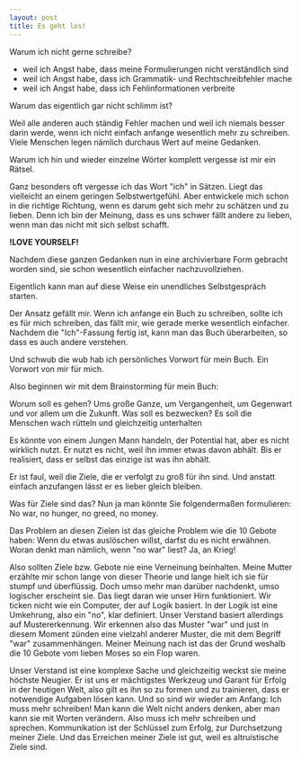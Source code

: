 ```yaml
---
layout: post
title: Es geht los!
---
```


Warum ich nicht gerne schreibe?

- weil ich Angst habe, dass meine Formulierungen nicht verständlich sind
- weil ich Angst habe, dass ich Grammatik- und Rechtschreibfehler mache
- weil ich Angst habe, dass ich Fehlinformationen verbreite

Warum das eigentlich gar nicht schlimm ist?

Weil alle anderen auch ständig Fehler machen und weil ich niemals besser darin werde, wenn ich nicht einfach anfange wesentlich mehr zu schreiben. Viele Menschen
legen nämlich durchaus Wert auf meine Gedanken.

Warum ich hin und wieder einzelne Wörter komplett vergesse ist mir ein Rätsel.

Ganz besonders oft vergesse ich das Wort "ich" in Sätzen. Liegt das vielleicht an einem
geringen Selbstwertgefühl. Aber entwickele mich schon in die richtige Richtung, wenn es darum geht sich
mehr zu schätzen und zu lieben. Denn ich bin der Meinung, dass es uns schwer fällt andere zu lieben, wenn man das nicht mit sich selbst schafft.

**!LOVE YOURSELF!**

Nachdem diese ganzen Gedanken nun in eine archivierbare Form gebracht worden sind,
sie schon wesentlich einfacher nachzuvollziehen.

Eigentlich kann man auf diese Weise ein unendliches Selbstgespräch starten.

Der Ansatz gefällt mir. Wenn ich anfange ein Buch zu schreiben, sollte ich es für
mich schreiben, das fällt mir, wie gerade merke wesentlich einfacher. Nachdem die
"Ich"-Fassung fertig ist, kann man das Buch überarbeiten, so dass es auch andere
verstehen.

Und schwub die wub hab ich persönliches Vorwort für mein Buch. Ein Vorwort
von mir für mich.

Also beginnen wir mit dem Brainstorming für mein Buch:

Worum soll es gehen?
Ums große Ganze, um Vergangenheit, um Gegenwart und vor allem um die Zukunft.
Was soll es bezwecken?
Es soll die Menschen wach rütteln und gleichzeitig unterhalten

Es könnte von einem Jungen Mann handeln, der Potential hat, aber es nicht wirklich
nutzt. Er nutzt es nicht, weil ihn immer etwas davon abhält. Bis er realisiert, dass
er selbst das einzige ist was ihn abhält.

Er ist faul, weil die Ziele, die er verfolgt zu groß für ihn sind. Und anstatt einfach anzufangen
lässt er es lieber gleich bleiben.

Was für Ziele sind das?
Nun ja man könnte Sie folgendermaßen formulieren:
No war, no hunger, no greed, no money.

Das Problem an diesen Zielen ist das gleiche Problem wie die 10 Gebote haben:
Wenn du etwas auslöschen willst, darfst du es nicht erwähnen. Woran denkt man nämlich,
wenn "no war" liest? Ja, an Krieg!

Also sollten Ziele bzw. Gebote nie eine Verneinung beinhalten. Meine Mutter erzählte
mir schon lange von dieser Theorie und lange hielt ich sie für stumpf und überflüssig.
Doch umso mehr man darüber nachdenkt, umso logischer erscheint sie.
Das liegt daran wie unser Hirn funktioniert. Wir ticken nicht wie ein Computer,
der auf Logik basiert. In der Logik ist eine Umkehrung, also ein "no", klar definiert.
Unser Verstand basiert allerdings auf Mustererkennung. Wir erkennen also das Muster "war" und
just in diesem Moment zünden eine vielzahl anderer Muster, die mit dem Begriff "war" zusammenhängen.
Meiner Meinung nach ist das der Grund weshalb die 10 Gebote vom lieben Moses so ein
Flop waren.

Unser Verstand ist eine komplexe Sache und gleichzeitig weckst sie meine höchste
Neugier. Er ist uns er mächtigstes Werkzeug und Garant für Erfolg in der heutigen
Welt, also gilt es ihn so zu formen und zu trainieren, dass er notwendige
Aufgaben lösen kann. Und so sind wir wieder am Anfang: Ich muss mehr schreiben!
Man kann die Welt nicht anders denken, aber man kann sie mit Worten verändern.
Also muss ich mehr schreiben und sprechen. Kommunikation ist der Schlüssel zum Erfolg,
zur Durchsetzung meiner Ziele. Und das Erreichen meiner Ziele ist gut, weil es
altruistische Ziele sind.

